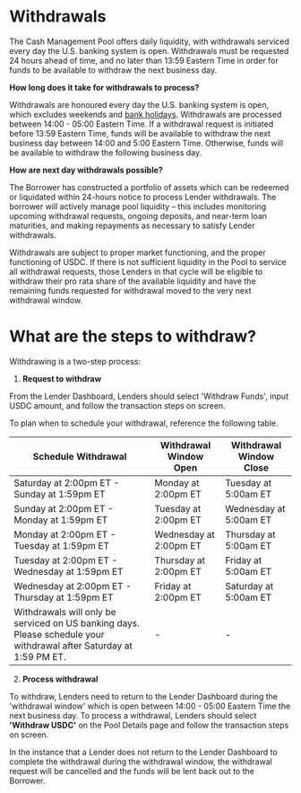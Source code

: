 # Withdrawals

The Cash Management Pool offers daily liquidity, with withdrawals serviced every day the U.S. banking system is open. Withdrawals must be requested 24 hours ahead of time, and no later than 13:59 Eastern Time in order for funds to be available to withdraw the next business day.

**How long does it take for withdrawals to process?**

Withdrawals are honoured every day the U.S. banking system is open, which excludes weekends and [bank holidays](https://www.federalreserve.gov/aboutthefed/k8.htm). Withdrawals are processed between 14:00 - 05:00 Eastern Time. If a withdrawal request is initiated before 13:59 Eastern Time, funds will be available to withdraw the next business day between 14:00 and 5:00 Eastern Time. Otherwise, funds will be available to withdraw the following business day.

**How are next day withdrawals possible?**

The Borrower has constructed a portfolio of assets which can be redeemed or liquidated within 24-hours notice to process Lender withdrawals. The borrower will actively manage pool liquidity – this includes monitoring upcoming withdrawal requests, ongoing deposits, and near-term loan maturities, and making repayments as necessary to satisfy Lender withdrawals.

Withdrawals are subject to proper market functioning, and the proper functioning of USDC. If there is not sufficient liquidity in the Pool to service all withdrawal requests, those Lenders in that cycle will be eligible to withdraw their pro rata share of the available liquidity and have the remaining funds requested for withdrawal moved to the very next withdrawal window.

# What are the steps to withdraw?

Withdrawing is a two-step process:

1. **Request to withdraw**

From the Lender Dashboard, Lenders should select 'Withdraw Funds', input USDC amount, and follow the transaction steps on screen.

To plan when to schedule your withdrawal, reference the following table.

| Schedule Withdrawal | Withdrawal Window Open | Withdrawal Window Close |
|-|-|-|
| Saturday at 2:00pm ET - Sunday at 1:59pm ET | Monday at 2:00pm ET | Tuesday at 5:00am ET |
| Sunday at 2:00pm ET - Monday at 1:59pm ET | Tuesday at 2:00pm ET | Wednesday at 5:00am ET |
| Monday at 2:00pm ET - Tuesday at 1:59pm ET | Wednesday at 2:00pm ET | Thursday at 5:00am ET |
| Tuesday at 2:00pm ET - Wednesday at 1:59pm ET | Thursday at 2:00pm ET | Friday at 5:00am ET |
| Wednesday at 2:00pm ET - Thursday at 1:59pm ET | Friday at 2:00pm ET | Saturday at 5:00am ET |
| Withdrawals will only be serviced on US banking days. Please schedule your withdrawal after Saturday at 1:59 PM ET. | - | - |


2. **Process withdrawal**

To withdraw, Lenders need to return to the Lender Dashboard during the 'withdrawal window' which is open between 14:00 - 05:00 Eastern Time the next business day. To process a withdrawal, Lenders should select **'Withdraw USDC'** on the Pool Details page and follow the transaction steps on screen.

In the instance that a Lender does not return to the Lender Dashboard to complete the withdrawal during the withdrawal window, the withdrawal request will be cancelled and the funds will be lent back out to the Borrower.
